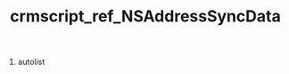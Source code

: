 ﻿---
title: crmscript_ref_NSAddressSyncData
description: NSAddressSyncData
intellisense: Void.NSAddressSyncData
keywords: NSAddressSyncData
so.topic: reference
---



1. autolist 


